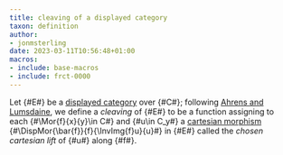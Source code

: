 ```yaml
---
title: cleaving of a displayed category
taxon: definition
author:
- jonmsterling
date: 2023-03-11T10:56:48+01:00
macros:
- include: base-macros
- include: frct-0000
---
```


Let {#E#} be a [displayed category](frct-0000) over {#C#}; following [Ahrens and Lumsdaine](ahrens-lumsdaine-2019), we define a *cleaving* of {#E#} to be a function assigning to each {#\Mor{f}{x}{y}\in C#}  and {#u\in C_y#} a [cartesian morphism](frct-0001) {#\DispMor{\bar{f}}{f}{\InvImg{f}u}{u}#} in {#E#} called the *chosen cartesian lift* of {#u#} along {#f#}.
